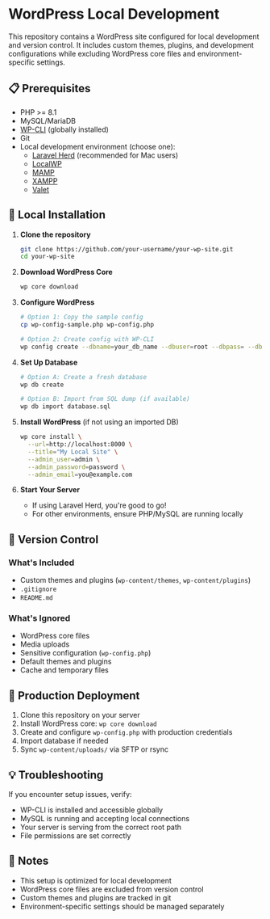 # WordPress Local Development

This repository contains a WordPress site configured for local development and version control. It includes custom themes, plugins, and development configurations while excluding WordPress core files and environment-specific settings.

## 📋 Prerequisites

- PHP >= 8.1
- MySQL/MariaDB
- [WP-CLI](https://wp-cli.org/) (globally installed)
- Git
- Local development environment (choose one):
  - [Laravel Herd](https://herd.laravel.com/) (recommended for Mac users)
  - [LocalWP](https://localwp.com/)
  - [MAMP](https://www.mamp.info/)
  - [XAMPP](https://www.apachefriends.org/)
  - [Valet](https://laravel.com/docs/valet)

## 🚀 Local Installation

1. **Clone the repository**

   ```bash
   git clone https://github.com/your-username/your-wp-site.git
   cd your-wp-site
   ```

2. **Download WordPress Core**

   ```bash
   wp core download
   ```

3. **Configure WordPress**

   ```bash
   # Option 1: Copy the sample config
   cp wp-config-sample.php wp-config.php
   
   # Option 2: Create config with WP-CLI
   wp config create --dbname=your_db_name --dbuser=root --dbpass= --dbhost=127.0.0.1
   ```

4. **Set Up Database**

   ```bash
   # Option A: Create a fresh database
   wp db create
   
   # Option B: Import from SQL dump (if available)
   wp db import database.sql
   ```

5. **Install WordPress** (if not using an imported DB)

   ```bash
   wp core install \
     --url=http://localhost:8000 \
     --title="My Local Site" \
     --admin_user=admin \
     --admin_password=password \
     --admin_email=you@example.com
   ```

6. **Start Your Server**
   - If using Laravel Herd, you're good to go!
   - For other environments, ensure PHP/MySQL are running locally

## 📂 Version Control

### What's Included

- Custom themes and plugins (`wp-content/themes`, `wp-content/plugins`)
- `.gitignore`
- `README.md`

### What's Ignored

- WordPress core files
- Media uploads
- Sensitive configuration (`wp-config.php`)
- Default themes and plugins
- Cache and temporary files

## 🚀 Production Deployment

1. Clone this repository on your server
2. Install WordPress core: `wp core download`
3. Create and configure `wp-config.php` with production credentials
4. Import database if needed
5. Sync `wp-content/uploads/` via SFTP or rsync

## 💡 Troubleshooting

If you encounter setup issues, verify:

- WP-CLI is installed and accessible globally
- MySQL is running and accepting local connections
- Your server is serving from the correct root path
- File permissions are set correctly

## 📝 Notes

- This setup is optimized for local development
- WordPress core files are excluded from version control
- Custom themes and plugins are tracked in git
- Environment-specific settings should be managed separately